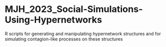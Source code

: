 # MJH_2023_Social-Simulations-Using-Hypernetworks
R scripts for generating and manipulating hypernetwork structures and for simulating contagion-like processes on these structures
